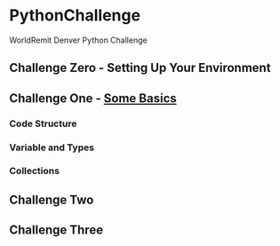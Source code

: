 # PythonChallenge
WorldRemit Denver Python Challenge

## Challenge Zero - Setting Up Your Environment

## Challenge One - [Some Basics](Challenge0/ReadMe.md)
### Code Structure
### Variable and Types
### Collections
 
## Challenge Two
## Challenge Three
